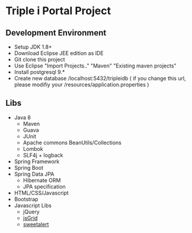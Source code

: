# Triple i Portal Project

## Development Environment 

* Setup JDK 1.8+ 
* Download Eclipse JEE edition as IDE
* Git clone this project
* Use Eclipse "Import Projects.." "Maven" "Existing maven projects"
* Install postgresql 9.*
* Create new database /localhost:5432/tripleidb ( if you change this url, please modifiy your /resources/application.properties )

## Libs
* Java 8
	* Maven
	* Guava
	* JUnit
	* Apache commons BeanUtils/Collections
	* Lombok
	* SLF4j + logback
* Spring Framework
* Spring Boot
* Spring Data JPA
	* Hibernate ORM
	* JPA specification
* HTML/CSS/Javascript
* Bootstrap
* Javascript Libs
	* jQuery
	* [jsGrid](http://js-grid.com/) 
	* [sweetalert](https://limonte.github.io/sweetalert2/)






 